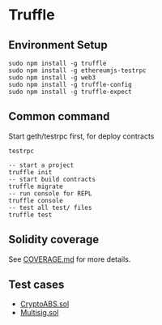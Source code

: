 # Truffle 

## Environment Setup

```
sudo npm install -g truffle
sudo npm install -g ethereumjs-testrpc
sudo npm install -g web3
sudo npm install -g truffle-config
sudo npm install -g truffle-expect
```

## Common command

Start geth/testrpc first, for deploy contracts

```
testrpc
```

```
-- start a project
truffle init
-- start build contracts
truffle migrate
-- run console for REPL
truffle console
-- test all test/ files
truffle test
```

## Solidity coverage

See [COVERAGE.md](./COVERAGE.md) for more details.

## Test cases

- [CryptoABS.sol](./CRYPTO_ABS.md)
- [Multisig.sol](./MULTISIG.md)
